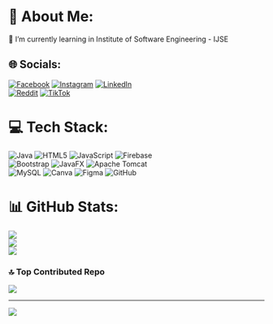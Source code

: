 # 💫 About Me:
🌱 I’m currently learning in Institute of Software Engineering - IJSE


## 🌐 Socials:
[![Facebook](https://img.shields.io/badge/Facebook-%231877F2.svg?logo=Facebook&logoColor=white)](https://facebook.com/ChanukaGamage) [![Instagram](https://img.shields.io/badge/Instagram-%23E4405F.svg?logo=Instagram&logoColor=white)](https://instagram.com/ck_prabodha) [![LinkedIn](https://img.shields.io/badge/LinkedIn-%230077B5.svg?logo=linkedin&logoColor=white)](https://linkedin.com/in/ChanukaPrabodha) 
<br>[![Reddit](https://img.shields.io/badge/Reddit-%23FF4500.svg?logo=Reddit&logoColor=white)](https://reddit.com/user/ChanukaGamage) 
[![TikTok](https://img.shields.io/badge/TikTok-%23000000.svg?logo=TikTok&logoColor=white)](https://tiktok.com/@ckprabodha) 

# 💻 Tech Stack:
![Java](https://img.shields.io/badge/java-%23ED8B00.svg?style=for-the-badge&logo=openjdk&logoColor=white) ![HTML5](https://img.shields.io/badge/html5-%23E34F26.svg?style=for-the-badge&logo=html5&logoColor=white) ![JavaScript](https://img.shields.io/badge/javascript-%23323330.svg?style=for-the-badge&logo=javascript&logoColor=%23F7DF1E) ![Firebase](https://img.shields.io/badge/firebase-%23039BE5.svg?style=for-the-badge&logo=firebase) <br>![Bootstrap](https://img.shields.io/badge/bootstrap-%238511FA.svg?style=for-the-badge&logo=bootstrap&logoColor=white) ![JavaFX](https://img.shields.io/badge/javafx-%23FF0000.svg?style=for-the-badge&logo=javafx&logoColor=white) ![Apache Tomcat](https://img.shields.io/badge/apache%20tomcat-%23F8DC75.svg?style=for-the-badge&logo=apache-tomcat&logoColor=black) <br>![MySQL](https://img.shields.io/badge/mysql-4479A1.svg?style=for-the-badge&logo=mysql&logoColor=white) ![Canva](https://img.shields.io/badge/Canva-%2300C4CC.svg?style=for-the-badge&logo=Canva&logoColor=white) ![Figma](https://img.shields.io/badge/figma-%23F24E1E.svg?style=for-the-badge&logo=figma&logoColor=white) ![GitHub](https://img.shields.io/badge/github-%23121011.svg?style=for-the-badge&logo=github&logoColor=white)
# 📊 GitHub Stats:
![](https://github-readme-stats.vercel.app/api?username=chanukaprabodha&theme=dark&hide_border=false&include_all_commits=false&count_private=false)<br/>
![](https://github-readme-streak-stats.herokuapp.com/?user=chanukaprabodha&theme=dark&hide_border=false)<br/>
![](https://github-readme-stats.vercel.app/api/top-langs/?username=chanukaprabodha&theme=dark&hide_border=false&include_all_commits=false&count_private=false&layout=compact)

### 🔝 Top Contributed Repo
![](https://github-contributor-stats.vercel.app/api?username=chanukaprabodha&limit=5&theme=dark&combine_all_yearly_contributions=true)

---
[![](https://visitcount.itsvg.in/api?id=chanukaprabodha&icon=0&color=0)](https://visitcount.itsvg.in)
